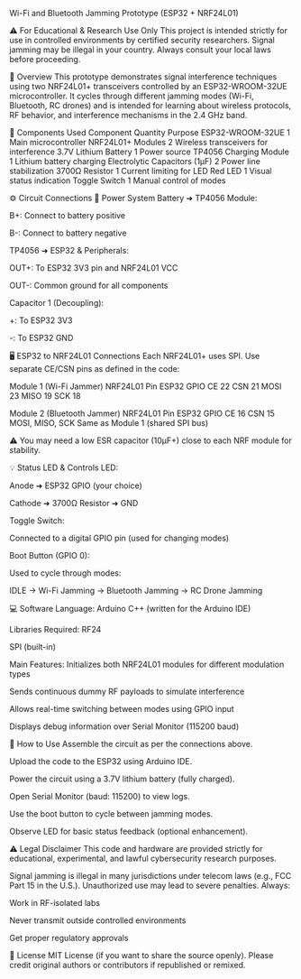  Wi-Fi and Bluetooth Jamming Prototype (ESP32 + NRF24L01)
 
⚠️ For Educational & Research Use Only
This project is intended strictly for use in controlled environments by certified security researchers. Signal jamming may be illegal in your country. Always consult your local laws before proceeding.

📡 Overview
This prototype demonstrates signal interference techniques using two NRF24L01+ transceivers controlled by an ESP32-WROOM-32UE microcontroller. It cycles through different jamming modes (Wi-Fi, Bluetooth, RC drones) and is intended for learning about wireless protocols, RF behavior, and interference mechanisms in the 2.4 GHz band.

🧰 Components Used
Component	Quantity	Purpose
ESP32-WROOM-32UE	1	Main microcontroller
NRF24L01+ Modules	2	Wireless transceivers for interference
3.7V Lithium Battery	1	Power source
TP4056 Charging Module	1	Lithium battery charging
Electrolytic Capacitors (1µF)	2	Power line stabilization
3700Ω Resistor	1	Current limiting for LED
Red LED	1	Visual status indication
Toggle Switch	1	Manual control of modes

⚙️ Circuit Connections
🔌 Power System
Battery ➜ TP4056 Module:

B+: Connect to battery positive

B-: Connect to battery negative

TP4056 ➜ ESP32 & Peripherals:

OUT+: To ESP32 3V3 pin and NRF24L01 VCC

OUT-: Common ground for all components

Capacitor 1 (Decoupling):

+: To ESP32 3V3

-: To ESP32 GND

🖥️ ESP32 to NRF24L01 Connections
Each NRF24L01+ uses SPI. Use separate CE/CSN pins as defined in the code:

Module 1 (Wi-Fi Jammer)
NRF24L01 Pin	ESP32 GPIO
CE	22
CSN	21
MOSI	23
MISO	19
SCK	18

Module 2 (Bluetooth Jammer)
NRF24L01 Pin	ESP32 GPIO
CE	16
CSN	15
MOSI, MISO, SCK	Same as Module 1 (shared SPI bus)

⚠️ You may need a low ESR capacitor (10µF+) close to each NRF module for stability.

💡 Status LED & Controls
LED:

Anode ➜ ESP32 GPIO (your choice)

Cathode ➜ 3700Ω Resistor ➜ GND

Toggle Switch:

Connected to a digital GPIO pin (used for changing modes)

Boot Button (GPIO 0):

Used to cycle through modes:

IDLE → Wi-Fi Jamming → Bluetooth Jamming → RC Drone Jamming

💻 Software
Language:
Arduino C++ (written for the Arduino IDE)

Libraries Required:
RF24

SPI (built-in)

Main Features:
Initializes both NRF24L01 modules for different modulation types

Sends continuous dummy RF payloads to simulate interference

Allows real-time switching between modes using GPIO input

Displays debug information over Serial Monitor (115200 baud)

🚀 How to Use
Assemble the circuit as per the connections above.

Upload the code to the ESP32 using Arduino IDE.

Power the circuit using a 3.7V lithium battery (fully charged).

Open Serial Monitor (baud: 115200) to view logs.

Use the boot button to cycle between jamming modes.

Observe LED for basic status feedback (optional enhancement).

⚠️ Legal Disclaimer
This code and hardware are provided strictly for educational, experimental, and lawful cybersecurity research purposes.

Signal jamming is illegal in many jurisdictions under telecom laws (e.g., FCC Part 15 in the U.S.). Unauthorized use may lead to severe penalties. Always:

Work in RF-isolated labs

Never transmit outside controlled environments

Get proper regulatory approvals

📎 License
MIT License (if you want to share the source openly).
Please credit original authors or contributors if republished or remixed.
